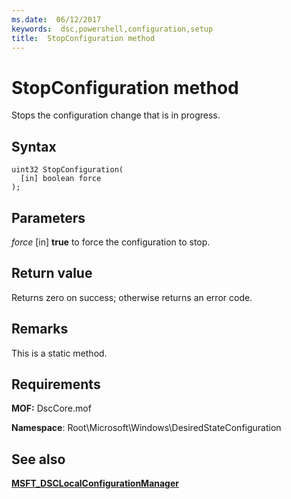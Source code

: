 ```yaml
---
ms.date:  06/12/2017
keywords:  dsc,powershell,configuration,setup
title:  StopConfiguration method
---
```

# StopConfiguration method

Stops the configuration change that is in progress.

## Syntax

```mof
uint32 StopConfiguration(
  [in] boolean force
);
```

## Parameters

*force* \[in\]
**true** to force the configuration to stop.

## Return value

Returns zero on success; otherwise returns an error code.

## Remarks

This is a static method.

## Requirements

**MOF:** DscCore.mof

**Namespace**: Root\Microsoft\Windows\DesiredStateConfiguration

## See also

[**MSFT_DSCLocalConfigurationManager**](msft-dsclocalconfigurationmanager.md)
